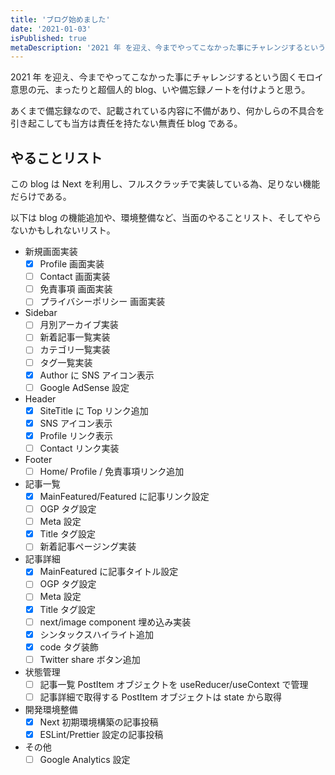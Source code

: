 ```yaml
---
title: 'ブログ始めました'
date: '2021-01-03'
isPublished: true
metaDescription: '2021 年 を迎え、今までやってこなかった事にチャレンジするという固くモロイ意思の元、まったりと超個人的 blog、いや備忘録ノートを付けようと思う。'
---
```


2021 年 を迎え、今までやってこなかった事にチャレンジするという固くモロイ意思の元、まったりと超個人的 blog、いや備忘録ノートを付けようと思う。

あくまで備忘録なので、記載されている内容に不備があり、何かしらの不具合を引き起こしても当方は責任を持たない無責任 blog である。

## やることリスト

この blog は Next を利用し、フルスクラッチで実装している為、足りない機能だらけである。

以下は blog の機能追加や、環境整備など、当面のやることリスト、そしてやらないかもしれないリスト。

- 新規画面実装
  - [x] Profile 画面実装
  - [ ] Contact 画面実装
  - [ ] 免責事項 画面実装
  - [ ] プライバシーポリシー 画面実装
- Sidebar
  - [ ] 月別アーカイブ実装
  - [ ] 新着記事一覧実装
  - [ ] カテゴリ一覧実装
  - [ ] タグ一覧実装
  - [x] Author に SNS アイコン表示
  - [ ] Google AdSense 設定
- Header
  - [x] SiteTitle に Top リンク追加
  - [x] SNS アイコン表示
  - [x] Profile リンク表示
  - [ ] Contact リンク実装
- Footer
  - [ ] Home/ Profile / 免責事項リンク追加
- 記事一覧
  - [x] MainFeatured/Featured に記事リンク設定
  - [ ] OGP タグ設定
  - [ ] Meta 設定
  - [x] Title タグ設定
  - [ ] 新着記事ページング実装
- 記事詳細
  - [x] MainFeatured に記事タイトル設定
  - [ ] OGP タグ設定
  - [ ] Meta 設定
  - [x] Title タグ設定
  - [ ] next/image component 埋め込み実装
  - [x] シンタックスハイライト追加
  - [x] code タグ装飾
  - [ ] Twitter share ボタン追加
- 状態管理
  - [ ] 記事一覧 PostItem オブジェクトを useReducer/useContext で管理
  - [ ] 記事詳細で取得する PostItem オブジェクトは state から取得
- 開発環境整備
  - [x] Next 初期環境構築の記事投稿
  - [x] ESLint/Prettier 設定の記事投稿
- その他
  - [ ] Google Analytics 設定
